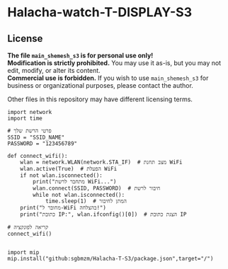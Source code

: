 # Halacha-watch-T-DISPLAY-S3

## License  
**The file `main_shemesh_s3` is for personal use only!**  
**Modification is strictly prohibited.** You may use it as-is, but you may not edit, modify, or alter its content.  
**Commercial use is forbidden.** If you wish to use `main_shemesh_s3` for business or organizational purposes, please contact the author.  

Other files in this repository may have different licensing terms.

```
import network
import time

# פרטי הרשת שלך
SSID = "SSID_NAME"
PASSWORD = "123456789"

def connect_wifi():
    wlan = network.WLAN(network.STA_IF)  # מצב תחנת WiFi
    wlan.active(True)  # הפעלת WiFi
    if not wlan.isconnected():
        print("מתחבר לרשת WiFi...")
        wlan.connect(SSID, PASSWORD)  # חיבור לרשת
        while not wlan.isconnected():
            time.sleep(1)  # המתן לחיבור
    print("מחובר ל-WiFi בהצלחה!")
    print("כתובת IP:", wlan.ifconfig()[0])  # הצגת כתובת IP

# קריאה לפונקציה
connect_wifi()


import mip
mip.install("github:sgbmzm/Halacha-T-S3/package.json",target="/")
```

